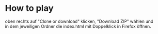 # How to play
oben rechts auf "Clone or download" klicken, "Download ZIP" wählen und in dem jeweiligen Ordner die index.html mit Doppelklick in Firefox öffnen.
